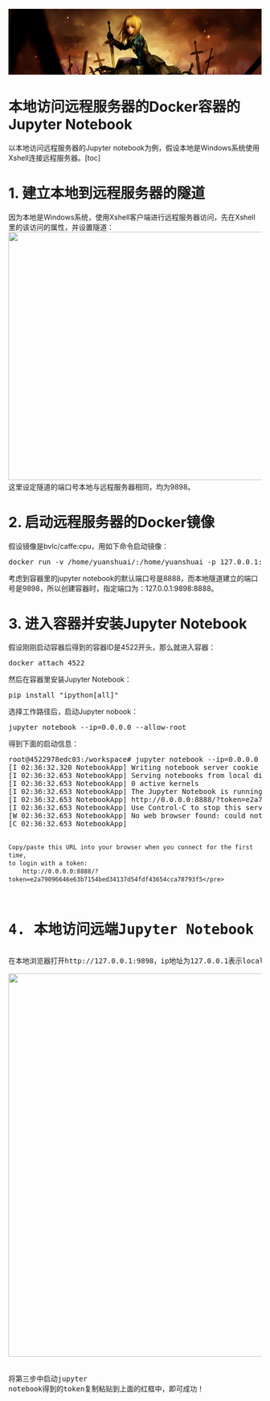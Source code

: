 [![header](../../../assets/header05.jpg)](https://yuenshome.github.io)

# 本地访问远程服务器的Docker容器的Jupyter Notebook

以本地访问远程服务器的Jupyter notebook为例，假设本地是Windows系统使用Xshell连接远程服务器。[toc]<!--more-->
<h1>1. 建立本地到远程服务器的隧道</h1>
因为本地是Windows系统，使用Xshell客户端进行远程服务器访问，先在Xshell里的该访问的属性，并设置隧道：

<img class="aligncenter" src="http://yuenshome-wordpress.stor.sinaapp.com/uploads/2018/02/jupyter01.png" alt="" width="567" height="494" />
这里设定隧道的端口号本地与远程服务器相同，均为9898。
<h1>2. 启动远程服务器的Docker镜像</h1>
假设镜像是bvlc/caffe:cpu，用如下命令启动镜像：
<pre class="lang:sh decode:true ">docker run -v /home/yuanshuai/:/home/yuanshuai -p 127.0.0.1:9898:8888 -tdi bvlc/caffe:cpu</pre>
考虑到容器里的jupyter notebook的默认端口号是8888，而本地隧道建立的端口号是9898，所以创建容器时，指定端口为：127.0.0.1:9898:8888。
<h1>3. 进入容器并安装Jupyter Notebook</h1>
假设刚刚启动容器后得到的容器ID是4522开头，那么就进入容器：
<pre class="lang:sh decode:true ">docker attach 4522</pre>
然后在容器里安装Jupyter Notebook：
<pre class="lang:sh decode:true">pip install "ipython[all]"</pre>
选择工作路径后，启动Jupyter nobook：
<pre class="lang:sh decode:true">jupyter notebook --ip=0.0.0.0 --allow-root</pre>
得到下面的启动信息：
<pre class="lang:sh decode:true">root@4522978edc03:/workspace# jupyter notebook --ip=0.0.0.0 --allow-root
[I 02:36:32.320 NotebookApp] Writing notebook server cookie secret to /root/.local/share/jupyter/runtime/notebook_cookie_secret
[I 02:36:32.653 NotebookApp] Serving notebooks from local directory: /workspace
[I 02:36:32.653 NotebookApp] 0 active kernels
[I 02:36:32.653 NotebookApp] The Jupyter Notebook is running at:
[I 02:36:32.653 NotebookApp] http://0.0.0.0:8888/?token=e2a79096646e63b7154bed34137d54fdf43654cca78793f5
[I 02:36:32.653 NotebookApp] Use Control-C to stop this server and shut down all kernels (twice to skip confirmation).
[W 02:36:32.653 NotebookApp] No web browser found: could not locate runnable browser.
[C 02:36:32.653 NotebookApp] 
    
    Copy/paste this URL into your browser when you connect for the first time,
    to login with a token:
        http://0.0.0.0:8888/?token=e2a79096646e63b7154bed34137d54fdf43654cca78793f5</pre>
<h1>4. 本地访问远端Jupyter Notebook</h1>
在本地浏览器打开http://127.0.0.1:9898，ip地址为127.0.0.1表示localhost，然后端口号用在第一步中指定的local本地的端口号，即9898，然后回车：

<img class="aligncenter" src="http://yuenshome-wordpress.stor.sinaapp.com/uploads/2018/02/jupyter02.png" alt="" width="1181" height="763" />

将第三步中启动jupyter notebook得到的token复制粘贴到上面的红框中，即可成功！
